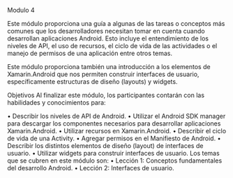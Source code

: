 Modulo 4

Este módulo proporciona una guía a algunas de las tareas o conceptos más comunes que los
desarrolladores necesitan tomar en cuenta cuando desarrollan aplicaciones Android. Esto incluye el
entendimiento de los niveles de API, el uso de recursos, el ciclo de vida de las actividades o el manejo 
de permisos de una aplicación entre otros temas. 

Este módulo proporciona también una introducción a los elementos de Xamarin.Android que nos 
permiten construir interfaces de usuario, específicamente estructuras de diseño (layouts) y widgets. 


Objetivos 
Al finalizar este módulo, los participantes contarán con las habilidades y conocimientos para: 

•	Describir los niveles de API de Android.
•	Utilizar el Android SDK manager para descargar los componentes necesarios para desarrollar
aplicaciones Xamarin.Android.
•	Utilizar recursos en Xamarin.Android. 
•	Describir el ciclo de vida de una Activity. 
•	Agregar permisos en el Manifiesto de Android. 
•	Describir los distintos elementos de diseño (layout) de interfaces de usuario. 
•	Utilizar widgets para construir interfaces de usuario. 
Los temas que se cubren en este módulo son: 
•	Lección 1: Conceptos fundamentales del desarrollo Android. 
•	Lección 2: Interfaces de usuario.
